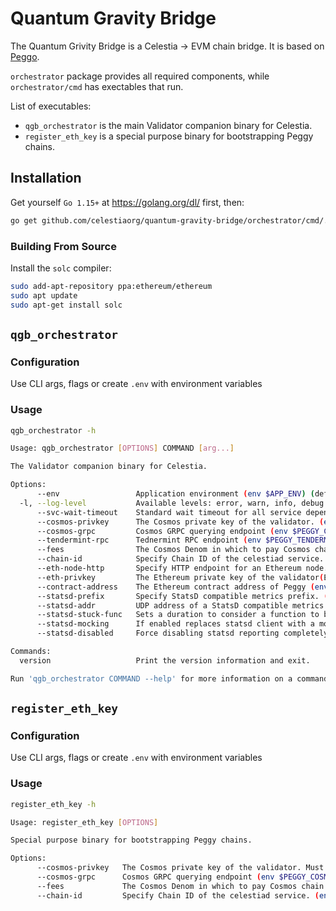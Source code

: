 # Quantum Gravity Bridge

The Quantum Grivity Bridge is a Celestia -> EVM chain bridge. It is based on [Peggo](https://github.com/celestiaorg/quantum-gravity-bridge).

`orchestrator` package provides all required components, while `orchestrator/cmd` has exectables that run.

List of executables:

* `qgb_orchestrator` is the main Validator companion binary for Celestia.
* `register_eth_key` is a special purpose binary for bootstrapping Peggy chains.

## Installation

Get yourself `Go 1.15+` at <https://golang.org/dl/> first, then:

```sh
go get github.com/celestiaorg/quantum-gravity-bridge/orchestrator/cmd/...
```

### Building From Source

Install the `solc` compiler:

```sh
sudo add-apt-repository ppa:ethereum/ethereum
sudo apt update
sudo apt-get install solc
```

## `qgb_orchestrator`

### Configuration

Use CLI args, flags or create `.env` with environment variables

### Usage

```sh
qgb_orchestrator -h

Usage: qgb_orchestrator [OPTIONS] COMMAND [arg...]

The Validator companion binary for Celestia.

Options:
      --env                 Application environment (env $APP_ENV) (default "local")
  -l, --log-level           Available levels: error, warn, info, debug. (env $APP_LOG_LEVEL) (default "info")
      --svc-wait-timeout    Standard wait timeout for all service dependencies (e.g. celestiad). (env $SERVICE_WAIT_TIMEOUT) (default "1m")
      --cosmos-privkey      The Cosmos private key of the validator. (env $PEGGY_COSMOS_PRIVKEY)
      --cosmos-grpc         Cosmos GRPC querying endpoint (env $PEGGY_COSMOS_GRPC) (default "tcp://localhost:9900")
      --tendermint-rpc      Tednermint RPC endpoint (env $PEGGY_TENDERMINT_RPC) (default "http://localhost:26657")
      --fees                The Cosmos Denom in which to pay Cosmos chain fees (env $PEGGY_FEE_DENOM) (default "inj")
      --chain-id            Specify Chain ID of the celestiad service. (env $CELESTIAD_CHAIN_ID) (default "888")
      --eth-node-http       Specify HTTP endpoint for an Ethereum node. (env $PEGGY_ETH_RPC) (default "http://localhost:1317")
      --eth-privkey         The Ethereum private key of the validator(Ex: 5D862464FE95...) (env $PEGGY_ETH_PRIVATE_KEY)
      --contract-address    The Ethereum contract address of Peggy (env $PEGGY_CONTRACT_ADDRESS)
      --statsd-prefix       Specify StatsD compatible metrics prefix. (env $STATSD_PREFIX) (default "relayer_api")
      --statsd-addr         UDP address of a StatsD compatible metrics aggregator. (env $STATSD_ADDR) (default "localhost:8125")
      --statsd-stuck-func   Sets a duration to consider a function to be stuck (e.g. in deadlock). (env $STATSD_STUCK_DUR) (default "5m")
      --statsd-mocking      If enabled replaces statsd client with a mock one that simply logs values. (env $STATSD_MOCKING) (default "false")
      --statsd-disabled     Force disabling statsd reporting completely. (env $STATSD_DISABLED) (default "false")

Commands:
  version                   Print the version information and exit.

Run 'qgb_orchestrator COMMAND --help' for more information on a command.
```

## `register_eth_key`

### Configuration

Use CLI args, flags or create `.env` with environment variables

### Usage

```sh
register_eth_key -h

Usage: register_eth_key [OPTIONS]

Special purpose binary for bootstrapping Peggy chains.

Options:
      --cosmos-privkey   The Cosmos private key of the validator. Must be saved when you generate your key (env $PEGGY_COSMOS_PRIVKEY)
      --cosmos-grpc      Cosmos GRPC querying endpoint (env $PEGGY_COSMOS_GRPC) (default "tcp://localhost:9900")
      --fees             The Cosmos Denom in which to pay Cosmos chain fees (env $PEGGY_FEE_DENOM) (default "inj")
      --chain-id         Specify Chain ID of the celestiad service. (env $CELESTIAD_CHAIN_ID) (default "888")
```
